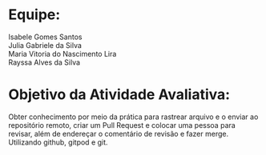 # Equipe:

Isabele Gomes Santos <br>
Julia Gabriele da Silva <br>
Maria Vitoria do Nascimento Lira <br>
Rayssa Alves da Silva <br>

# Objetivo da Atividade Avaliativa:

Obter conhecimento por meio da prática para rastrear arquivo e o enviar ao repositório remoto, criar um Pull Request e colocar uma pessoa para revisar, além de endereçar o comentário de revisão e fazer merge. Utilizando github, gitpod e git.



